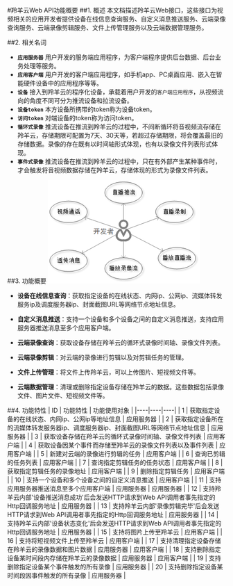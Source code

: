#羚羊云Web API功能概要
##1. 概述
本文档描述羚羊云Web接口，这些接口为视频相关的应用开发者提供设备在线信息查询服务、自定义消息推送服务、云端录像查询服务、云端录像剪辑服务、文件上传管理服务以及云端数据管理服务。

##2. 相关名词
- **`应用服务器`**
用户开发的服务端应用程序，为客户端程序提供后台数据、后台业务处理等服务。
- **`应用客户端`**
用户开发的客户端应用程序，如手机app、PC桌面应用、嵌入在智能硬件设备中的应用程序等等。
- **`设备`**
接入到羚羊云的程序化设备，承载着用户开发的`客户端应用程序`，从视频流向的角度不同可分为推流设备和拉流设备。
- **`设备token`**
本方设备所携带的token称为设备token。
- **`访问token`**
对端设备的token称为访问token。
- **`循环式录像`**
推流设备在推流到羚羊云的过程中，不间断循环将音视频流存储在羚羊云，存储期限可配置为7天、30天等，若超过存储期限，将会覆盖最旧的存储数据。录像的存在既有以时间轴形式体现，也有以录像文件列表形式体现。
- **`事件式录像`**
推流设备在推流到羚羊云的过程中，只在有外部产生某种事件时，才会触发将音视频数据存储在羚羊云，存储体现的形式为录像文件列表。

##3. 功能概要
![Alt text](./../images/usercase-ios.png "羚羊云Web API功能")

- **设备在线信息查询**：获取指定设备的在线状态、内网ip、公网ip、流媒体转发服务ip及调度服务器ip、封面截图URL等网络节点地址信息。

- **自定义消息推送**：支持一个设备和多个设备之间的自定义消息推送，支持应用服务器推送消息至多个应用客户端。

- **云端录像查询**：获取设备存储在羚羊云的循环式录像时间轴、录像文件列表。

- **云端录像剪辑**：对云端的录像进行剪辑以及对剪辑任务的管理。

- **文件上传管理**：将文件上传羚羊云，可以上传图片、短视频文件等。

- **云端数据管理**：清理或删除指定设备存储在羚羊云的数据。这些数据包括录像文件、图片文件、短视频文件等。

##4. 功能特性
| ID | 功能特性 | 功能使用对象 |
|----|----|----|
| 1  | 获取指定设备的在线状态、内网ip、公网ip等地址信息 | 应用服务器 |
| 2  | 获取指定设备所在的流媒体转发服务器ip、调度服务器ip、封面截图URL等网络节点地址信息 | 应用服务器 |
| 3  | 获取设备存储在羚羊云的循环式录像时间轴、录像文件列表 | 应用客户端 |
| 4  | 获取设备因某个事件而存储至羚羊云的录像文件列表以及事件列表 | 应用客户端 |
| 5  | 新建对云端的录像进行剪辑的任务 | 应用客户端 |
| 6  | 查询已剪辑的任务列表 | 应用客户端 |
| 7  | 查询指定剪辑任务的任务状态 | 应用客户端 |
| 8  | 获取指定剪辑任务的录像地址 | 应用客户端 |
| 9  | 删除指定剪辑任务 | 应用客户端 |
| 10 | 支持一个设备和多个设备之间的自定义消息推送 | 应用客户端 |
| 11 | 支持应用服务器推送消息至多个应用客户端 | 应用服务器 | 应用服务器 |
| 12 | 支持羚羊云内部'设备推送消息成功'后会发送HTTP请求到Web API调用者事先指定的Http回调服务地址 | 应用服务器 |
| 13 | 支持羚羊云内部'录像剪辑完毕'后会发送HTTP请求到Web API调用者事先指定的Http回调服务地址 | 应用服务器 |
| 14 | 支持羚羊云内部'设备状态变化'后会发送HTTP请求到Web API调用者事先指定的Http回调服务地址 | 应用服务器 |
| 15 | 支持将图片上传至羚羊云 | 应用客户端 |
| 16 | 支持将短视频文件上传至羚羊云 | 应用客户端 |
| 17 | 支持清理指定设备存储在羚羊云的录像数据和图片数据 | 应用服务器 | 应用客户端 |
| 18 | 支持删除指定设备某时间段内存储在羚羊云的录像数据 | 应用服务器 | 应用客户端 |
| 19 | 支持删除指定设备某个事件触发的所有录像 | 应用服务器 |
| 20 | 支持删除指定设备某时间段因事件触发的所有录像 | 应用服务器 |
